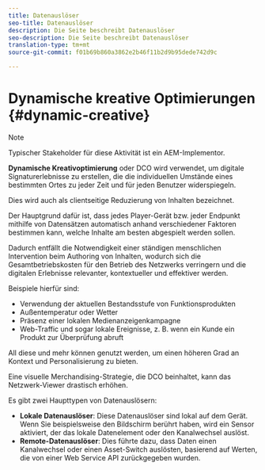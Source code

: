 ```yaml
---
title: Datenauslöser
seo-title: Datenauslöser
description: Die Seite beschreibt Datenauslöser
seo-description: Die Seite beschreibt Datenauslöser
translation-type: tm+mt
source-git-commit: f01b69b860a3862e2b46f11b2d9b95dede742d9c

---
```



# Dynamische kreative Optimierungen {#dynamic-creative}

>[!NOTE]
>
>Typischer Stakeholder für diese Aktivität ist ein AEM-Implementor.

**Dynamische Kreativoptimierung** oder DCO wird verwendet, um digitale Signaturerlebnisse zu erstellen, die die individuellen Umstände eines bestimmten Ortes zu jeder Zeit und für jeden Benutzer widerspiegeln.

Dies wird auch als clientseitige Reduzierung von Inhalten bezeichnet.

Der Hauptgrund dafür ist, dass jedes Player-Gerät bzw. jeder Endpunkt mithilfe von Datensätzen automatisch anhand verschiedener Faktoren bestimmen kann, welche Inhalte am besten abgespielt werden sollen.

Dadurch entfällt die Notwendigkeit einer ständigen menschlichen Intervention beim Authoring von Inhalten, wodurch sich die Gesamtbetriebskosten für den Betrieb des Netzwerks verringern und die digitalen Erlebnisse relevanter, kontextueller und effektiver werden.

Beispiele hierfür sind:

* Verwendung der aktuellen Bestandsstufe von Funktionsprodukten
* Außentemperatur oder Wetter
* Präsenz einer lokalen Medienanzeigenkampagne
* Web-Traffic und sogar lokale Ereignisse, z. B. wenn ein Kunde ein Produkt zur Überprüfung abruft

All diese und mehr können genutzt werden, um einen höheren Grad an Kontext und Personalisierung zu bieten.

Eine visuelle Merchandising-Strategie, die DCO beinhaltet, kann das Netzwerk-Viewer drastisch erhöhen.

Es gibt zwei Haupttypen von Datenauslösern:

* **Lokale Datenauslöser**: Diese Datenauslöser sind lokal auf dem Gerät. Wenn Sie beispielsweise den Bildschirm berührt haben, wird ein Sensor aktiviert, der das lokale Datenelement oder den Kanalwechsel auslöst.
* **Remote-Datenauslöser**: Dies führte dazu, dass Daten einen Kanalwechsel oder einen Asset-Switch auslösten, basierend auf Werten, die von einer Web Service API zurückgegeben wurden.

